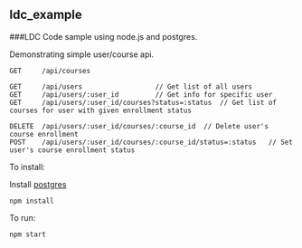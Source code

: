 ## ldc_example

###LDC Code sample using node.js and postgres.

Demonstrating simple user/course api. 

```
GET 	/api/courses

GET 	/api/users					// Get list of all users
GET 	/api/users/:user_id			// Get info for specific user
GET 	/api/users/:user_id/courses?status=:status	// Get list of courses for user with given enrollment status

DELETE 	/api/users/:user_id/courses/:course_id	// Delete user's course enrollment
POST 	/api/users/:user_id/courses/:course_id/status=:status	// Set user's course enrollment status
```

To install:

Install [postgres](https://www.postgresql.org/download/)

```
npm install
```

To run:
```
npm start
```



